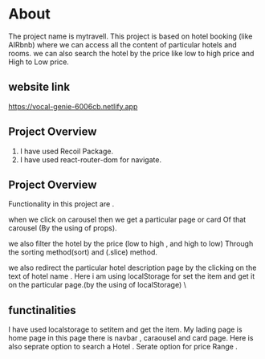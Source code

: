 # About 
The project name is mytravell.
This project is based on hotel booking (like AIRbnb)
where we can access all the content of particular hotels and rooms.
we can also search the hotel by the price like low to high price and High to Low price.

## website link 
https://vocal-genie-6006cb.netlify.app

## Project Overview 
1. I have used Recoil Package.
2. I have used react-router-dom for navigate.


## Project Overview 
Functionality in this project are .

when we click on carousel then we get a particular page or card
Of that carousel (By the using of props).

we also filter the hotel by the price (low to high , and high to low)
Through the sorting method(sort) and (.slice) method.

we also redirect the particular hotel description page by the clicking on the text of hotel name .
Here i am using localStorage for set the item and get it on the particular page.(by the using of localStorage) \

## functinalities
I have used localstorage to setitem and get the item.
My lading page is home page in this page there is navbar , caraousel and card page.
Here is also seprate option to search a Hotel .
Serate option for price Range .


